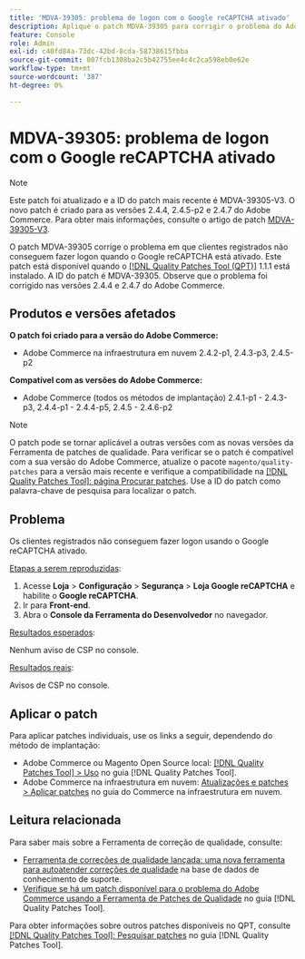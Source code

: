 ```yaml
---
title: 'MDVA-39305: problema de logon com o Google reCAPTCHA ativado'
description: Aplique o patch MDVA-39305 para corrigir o problema do Adobe Commerce em que os clientes registrados não conseguem fazer logon quando o Google reCAPTCHA está ativado.
feature: Console
role: Admin
exl-id: c40fd84a-73dc-42bd-8cda-58738615fbba
source-git-commit: 007fcb1308ba2c5b42755ee4c4c2ca598eb0e62e
workflow-type: tm+mt
source-wordcount: '387'
ht-degree: 0%

---
```


# MDVA-39305: problema de logon com o Google reCAPTCHA ativado

>[!NOTE]
>
>Este patch foi atualizado e a ID do patch mais recente é MDVA-39305-V3. O novo patch é criado para as versões 2.4.4, 2.4.5-p2 e 2.4.7 do Adobe Commerce. Para obter mais informações, consulte o artigo de patch [MDVA-39305-V3](https://experienceleague.adobe.com/en/docs/commerce-operations/tools/quality-patches-tool/patches-available-in-qpt/v1-1-58/mdva-39305-v3-login-issue-with-enabled-google-recaptcha).

O patch MDVA-39305 corrige o problema em que clientes registrados não conseguem fazer logon quando o Google reCAPTCHA está ativado. Este patch está disponível quando o [[!DNL Quality Patches Tool (QPT)]](https://experienceleague.adobe.com/en/docs/commerce-knowledge-base/kb/announcements/commerce-announcements/magento-quality-patches-released-new-tool-to-self-serve-quality-patches) 1.1.1 está instalado. A ID do patch é MDVA-39305. Observe que o problema foi corrigido nas versões 2.4.4 e 2.4.7 do Adobe Commerce.

## Produtos e versões afetados

**O patch foi criado para a versão do Adobe Commerce:**

* Adobe Commerce na infraestrutura em nuvem 2.4.2-p1, 2.4.3-p3, 2.4.5-p2

**Compatível com as versões do Adobe Commerce:**

* Adobe Commerce (todos os métodos de implantação) 2.4.1-p1 - 2.4.3-p3, 2.4.4-p1 - 2.4.4-p5, 2.4.5 - 2.4.6-p2

>[!NOTE]
>
>O patch pode se tornar aplicável a outras versões com as novas versões da Ferramenta de patches de qualidade. Para verificar se o patch é compatível com a sua versão do Adobe Commerce, atualize o pacote `magento/quality-patches` para a versão mais recente e verifique a compatibilidade na [[!DNL Quality Patches Tool]: página Procurar patches](https://experienceleague.adobe.com/en/docs/commerce-knowledge-base/kb/announcements/commerce-announcements/magento-quality-patches-released-new-tool-to-self-serve-quality-patches). Use a ID do patch como palavra-chave de pesquisa para localizar o patch.

## Problema

Os clientes registrados não conseguem fazer logon usando o Google reCAPTCHA ativado.

<u>Etapas a serem reproduzidas</u>:

1. Acesse **Loja** > **Configuração** > **Segurança** > **Loja Google reCAPTCHA** e habilite o **Google reCAPTCHA**.
1. Ir para **Front-end**.
1. Abra o **Console da Ferramenta do Desenvolvedor** no navegador.

<u>Resultados esperados</u>:

Nenhum aviso de CSP no console.

<u>Resultados reais</u>:

Avisos de CSP no console.

## Aplicar o patch

Para aplicar patches individuais, use os links a seguir, dependendo do método de implantação:

* Adobe Commerce ou Magento Open Source local: [[!DNL Quality Patches Tool] > Uso](/help/tools/quality-patches-tool/usage.md) no guia [!DNL Quality Patches Tool].
* Adobe Commerce na infraestrutura em nuvem: [Atualizações e patches > Aplicar patches](https://experienceleague.adobe.com/docs/commerce-cloud-service/user-guide/develop/upgrade/apply-patches.html) no guia do Commerce na infraestrutura em nuvem.

## Leitura relacionada

Para saber mais sobre a Ferramenta de correção de qualidade, consulte:

* [Ferramenta de correções de qualidade lançada: uma nova ferramenta para autoatender correções de qualidade](https://experienceleague.adobe.com/en/docs/commerce-knowledge-base/kb/announcements/commerce-announcements/magento-quality-patches-released-new-tool-to-self-serve-quality-patches) na base de dados de conhecimento de suporte.
* [Verifique se há um patch disponível para o problema do Adobe Commerce usando a Ferramenta de Patches de Qualidade](/help/tools/quality-patches-tool/patches-available-in-qpt/check-patch-for-magento-issue-with-magento-quality-patches.md) no guia [!DNL Quality Patches Tool].

Para obter informações sobre outros patches disponíveis no QPT, consulte [[!DNL Quality Patches Tool]: Pesquisar patches](https://experienceleague.adobe.com/tools/commerce-quality-patches/index.html) no guia [!DNL Quality Patches Tool].
